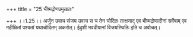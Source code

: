 +++
title = "25 भीष्मद्रोणप्रमुखतः"

+++
।।1.25।। अर्जुन उवाच संजय उवाच स च तेन चोदितः तत्क्षणाद् एव
भीष्मद्रोणादीनां सर्वेषाम् एव महीक्षितां पश्यतां यथाचोदितम् अकरोत्।
ईदृशी भवदीयानां विजयस्थितिः इति च अवोचत्।  
